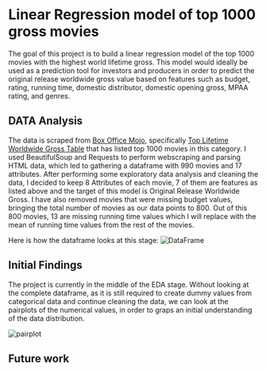 # Linear Regression model of top 1000 gross movies
The goal of this project is to build a linear regression model of the top 1000 movies with the highest world lifetime gross. This model would ideally be used as a prediction tool for investors and producers in order to predict the original release worldwide gross value based on features such as budget, rating, running time, domestic distributor, domestic opening gross, MPAA rating, and genres.

## DATA Analysis
The data is scraped from [Box Office Mojo](https://www.boxofficemojo.com), specifically [Top Lifetime Worldwide Gross Table](https://www.boxofficemojo.com/chart/ww_top_lifetime_gross/?area=XWW) that has listed top 1000 movies in this category. I used BeautifulSoup and Requests to perform webscraping and parsing HTML data, which led to gathering a dataframe with 990 movies and 17 attributes. After performing some exploratory data analysis and cleaning the data, I decided to keep 8 Attributes of each movie, 7 of them are features as listed above and the target of this model is Original Release Worldwide Gross. I have also removed movies that were missing budget values, bringing the total number of movies as our data points to 800. Out of this 800 movies, 13 are missing running time values which I will replace with the mean of running time values from the rest of the movies.

Here is how the dataframe looks at this stage:
![DataFrame](https://user-images.githubusercontent.com/47256224/135166959-af6d0a35-4d66-4ebc-8310-16151e9c895e.png)

## Initial Findings
The project is currently in the middle of the EDA stage. Without looking at the complete dataframe, as it is still required to create dummy values from categorical data and continue cleaning the data, we can look at the pairplots of the numerical values, in order to graps an initial understanding of the data distribution.

![pairplot](https://user-images.githubusercontent.com/47256224/135168116-224633f0-d88c-42f4-b497-fe29cc5f2de2.png)


## Future work
